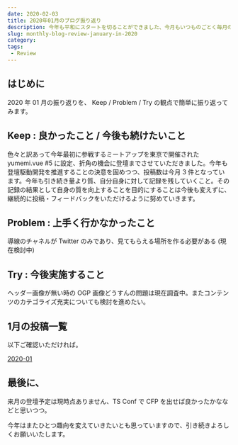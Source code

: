 ```yaml
---
date: 2020-02-03
title: 2020年01月のブログ振り返り
description: 今年も平和にスタートを切ることができました、今月もいつものごとく毎月の振り返りをさせていただきます。
slug: monthly-blog-review-january-in-2020
category: 
tags: 
 - Review
---
```


## はじめに

2020 年 01 月の振り返りを、 Keep / Problem / Try の観点で簡単に振り返ってみます。

## Keep : 良かったこと / 今後も続けたいこと

色々と訳あって今年最初に参戦するミートアップを東京で開催された yumemi.vue #5 に設定、折角の機会に登壇までさせていただきました。今年も登壇駆動開発を推進することの決意を固めつつ、投稿数は今月 3 件となっています。今年も引き続き量より質、自分自身に対して記録を残していくこと。その記録の結果として自身の質を向上することを目的にすることは今後も変えずに、継続的に投稿・フィードバックをいただけるように努めていきます。

## Problem : 上手く行かなかったこと

導線のチャネルが Twitter のみであり、見てもらえる場所を作る必要がある (現在検討中)

## Try : 今後実施すること

ヘッダー画像が無い時の OGP 画像どうすんの問題は現在調査中。またコンテンツのカテゴライズ充実についても検討を進めたい。

## 1月の投稿一覧

以下ご確認いただければ。

<a class="link-preview" href="https://webneko.dev/archives/2020-01">2020-01</a>

## 最後に、

来月の登壇予定は現時点ありません、TS Conf で CFP を出せば良かったかななどと思いつつ。

今年はまたひとつ趣向を変えていきたいとも思っていますので、引き続きよろしくお願いいたします。
